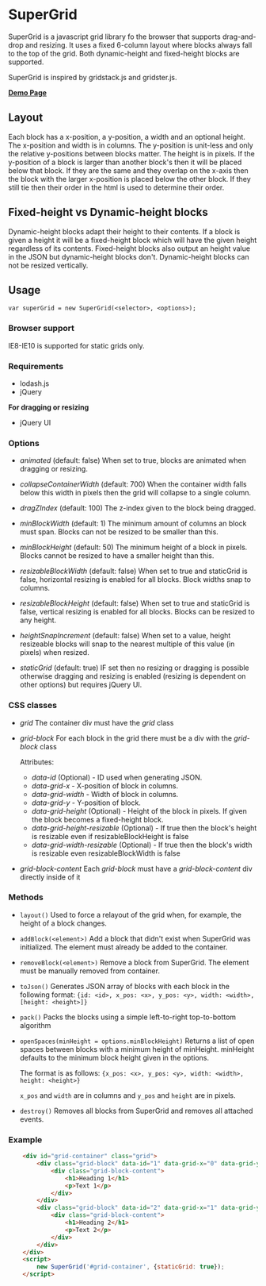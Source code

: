# SuperGrid

SuperGrid is a javascript grid library fo the browser that supports drag-and-drop and resizing. It uses a fixed 6-column
layout where blocks always fall to the top of the grid. Both dynamic-height and fixed-height blocks are supported.

SuperGrid is inspired by gridstack.js and gridster.js.

**[Demo Page](https://epi-use-labs.github.io/supergrid.js/)**

## Layout

Each block has a x-position, a y-position, a width and an optional height. The x-position and width is in columns. The y-position is
unit-less and only the relative y-positions between blocks matter. The height is in pixels. If the y-position of a block is larger than another 
block's then it will be placed below that block. If they are the same and they overlap on the x-axis then the block with
the larger x-position is placed below the other block. If they still tie then their order in the html is used to
determine their order.

## Fixed-height vs Dynamic-height blocks

Dynamic-height blocks adapt their height to their contents. If a block is given a height it will be a fixed-height block
which will have the given height regardless of its contents. Fixed-height blocks also output an height value in the JSON
but dynamic-height blocks don't. Dynamic-height blocks can not be resized vertically.

## Usage
`var superGrid = new SuperGrid(<selector>, <options>);`

### Browser support
 IE8-IE10 is supported for static grids only.

### Requirements

* lodash.js
* jQuery

**For dragging or resizing**

* jQuery UI

### Options

* *animated* (default: false)
  When set to true, blocks are animated when dragging or resizing.

* *collapseContainerWidth* (default: 700)
  When the container width falls below this width in pixels then the grid will collapse to a single column.

* *dragZIndex* (default: 100)
  The z-index given to the block being dragged.
  
* *minBlockWidth* (default: 1)
  The minimum amount of columns an block must span. Blocks can not be resized to be smaller than this.
  
* *minBlockHeight* (default: 50)
  The minimum height of a block in pixels. Blocks cannot be resized to have a smaller height than this.
    
* *resizableBlockWidth* (default: false)
  When set to true and staticGrid is false, horizontal resizing is enabled for all blocks. Block widths snap to columns.
  
* *resizableBlockHeight* (default: false)
  When set to true and staticGrid is false, vertical resizing is enabled for all blocks. Blocks can be resized to any height.

* *heightSnapIncrement* (default: false)
  When set to a value, height resizeable blocks will snap to the nearest multiple of this value (in pixels) when resized.

* *staticGrid* (default: true)
  IF set then no resizing or dragging is possible otherwise dragging and resizing is enabled (resizing is dependent on other options) but requires jQuery UI.

### CSS classes

* *grid*
  The container div must have the *grid* class
  
* *grid-block*
    For each block in the grid there must be a div with the *grid-block* class
  
    Attributes:
    
    * *data-id* (Optional) - ID used when generating JSON.
    * *data-grid-x* - X-position of block in columns.
    * *data-grid-width* - Width of block in columns.
    * *data-grid-y* - Y-position of block.
    * *data-grid-height* (Optional) - Height of the block in pixels. If given the block becomes a fixed-height block.
    * *data-grid-height-resizable* (Optional) - If true then the block's height is resizable even if resizableBlockHeight is false
    * *data-grid-width-resizable* (Optional) - If true then the block's width is resizable even resizableBlockWidth is false
  
* *grid-block-content*
  Each *grid-block* must have a *grid-block-content* div directly inside of it

### Methods

* `layout()`
    Used to force a relayout of the grid when, for example, the height of a block changes.
    
* `addBlock(<element>)`
    Add a block that didn't exist when SuperGrid was initialized. The element must already
    be added to the container.
    
* `removeBlock(<element>)`
    Remove a block from SuperGrid. The element must be manually removed from container.
    
* `toJson()`
    Generates JSON array of blocks with each block in the following format:
    `{id: <id>, x_pos: <x>, y_pos: <y>, width: <width>, [height: <height>]}`
    
* `pack()`
    Packs the blocks using a simple left-to-right top-to-bottom algorithm 
    
* `openSpaces(minHeight = options.minBlockHeight)`
    Returns a list of open spaces between blocks with a minimum height of minHeight.
    minHeight defaults to the minimum block height given in the options. 
    
    The format is as follows: `{x_pos: <x>, y_pos: <y>, width: <width>, height: <height>}`
    
    `x_pos` and `width` are in columns and `y_pos` and `height` are in pixels.
    
* `destroy()`
    Removes all blocks from SuperGrid and removes all attached events.

### Example

```HTML
    <div id="grid-container" class="grid">
        <div class="grid-block" data-id="1" data-grid-x="0" data-grid-y="0" data-grid-width="3">
            <div class="grid-block-content">
                <h1>Heading 1</h1>
                <p>Text 1</p>
            </div>
        </div>
        <div class="grid-block" data-id="2" data-grid-x="1" data-grid-y="0" data-grid-width="3" data-grid-height="200">
            <div class="grid-block-content">
                <h1>Heading 2</h1>
                <p>Text 2</p>
            </div>
        </div>
    </div>
    <script>
        new SuperGrid('#grid-container', {staticGrid: true});
    </script>
```
